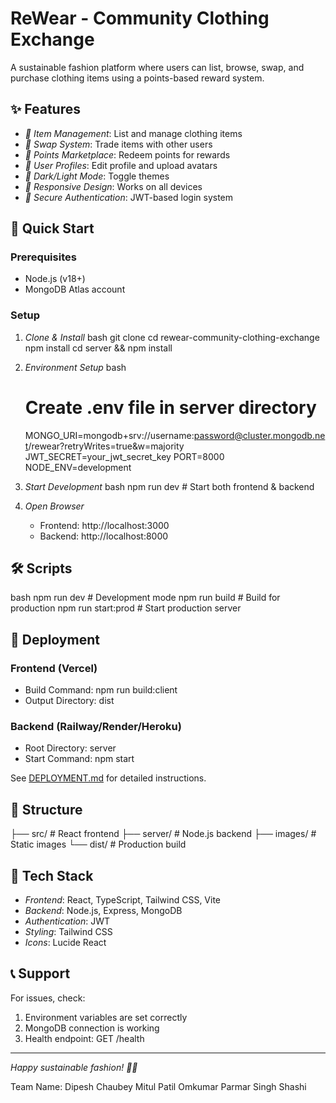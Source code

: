 # ReWear - Community Clothing Exchange

A sustainable fashion platform where users can list, browse, swap, and purchase clothing items using a points-based reward system.

## ✨ Features

- *👕 Item Management*: List and manage clothing items
- *🔄 Swap System*: Trade items with other users
- *🎁 Points Marketplace*: Redeem points for rewards
- *👤 User Profiles*: Edit profile and upload avatars
- *🌙 Dark/Light Mode*: Toggle themes
- *📱 Responsive Design*: Works on all devices
- *🔐 Secure Authentication*: JWT-based login system

## 🚀 Quick Start

### Prerequisites
- Node.js (v18+)
- MongoDB Atlas account

### Setup

1. *Clone & Install*
   bash
   git clone <your-repo-url>
   cd rewear-community-clothing-exchange
   npm install
   cd server && npm install
   

2. *Environment Setup*
   bash
   # Create .env file in server directory
   MONGO_URI=mongodb+srv://username:password@cluster.mongodb.net/rewear?retryWrites=true&w=majority
   JWT_SECRET=your_jwt_secret_key
   PORT=8000
   NODE_ENV=development
   

3. *Start Development*
   bash
   npm run dev  # Start both frontend & backend
   

4. *Open Browser*
   - Frontend: http://localhost:3000
   - Backend: http://localhost:8000

## 🛠 Scripts

bash
npm run dev          # Development mode
npm run build        # Build for production
npm run start:prod   # Start production server


## 🚀 Deployment

### Frontend (Vercel)
- Build Command: npm run build:client
- Output Directory: dist

### Backend (Railway/Render/Heroku)
- Root Directory: server
- Start Command: npm start

See [DEPLOYMENT.md](./DEPLOYMENT.md) for detailed instructions.

## 📁 Structure


├── src/              # React frontend
├── server/           # Node.js backend
├── images/           # Static images
└── dist/             # Production build


## 🔧 Tech Stack

- *Frontend*: React, TypeScript, Tailwind CSS, Vite
- *Backend*: Node.js, Express, MongoDB
- *Authentication*: JWT
- *Styling*: Tailwind CSS
- *Icons*: Lucide React

## 📞 Support

For issues, check:
1. Environment variables are set correctly
2. MongoDB connection is working
3. Health endpoint: GET /health

---

*Happy sustainable fashion! 🌱👕*

Team Name:
Dipesh Chaubey 
Mitul Patil
Omkumar Parmar
Singh Shashi
